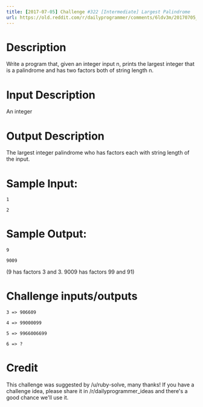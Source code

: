 ```yaml
---
title: [2017-07-05] Challenge #322 [Intermediate] Largest Palindrome
url: https://old.reddit.com/r/dailyprogrammer/comments/6ldv3m/20170705_challenge_322_intermediate_largest/
---
```


# Description

Write a program that, given an integer input n, prints the largest integer that is a palindrome and has two factors both of string length n.

# Input Description

An integer

# Output Description

The largest integer palindrome who has factors each with string length of the input.

# Sample Input:

	1

	2

# Sample Output:

	9
 
	9009

(9 has factors 3 and 3.  9009 has factors 99 and 91)

# Challenge inputs/outputs

	3 => 906609

	4 => 99000099

	5 => 9966006699

	6 => ?

# Credit

This challenge was suggested by /u/ruby-solve, many thanks! If you have a challenge idea, please share it in /r/dailyprogrammer_ideas and there's a good chance we'll use it. 